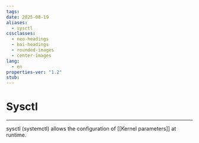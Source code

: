 ```yaml
---
tags: 
date: 2025-08-19
aliases:
  - sysctl
cssclasses:
  - neo-headings
  - bai-headings
  - rounded-images
  - center-images
lang:
  - en
properties-ver: "1.2"
stub:
---
```

# Sysctl

***
sysctl (systemctl) allows the configuration of [[Kernel parameters]] at runtime.